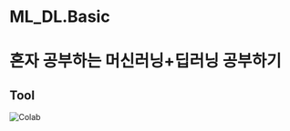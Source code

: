 # ML_DL.Basic
# 혼자 공부하는 머신러닝+딥러닝 공부하기
## Tool
<img alt="Colab" src ="https://img.shields.io/badge/Colab-F9AB00.svg?&style=for-the-badge&logo=Google Colab&logoColor=black"/>
